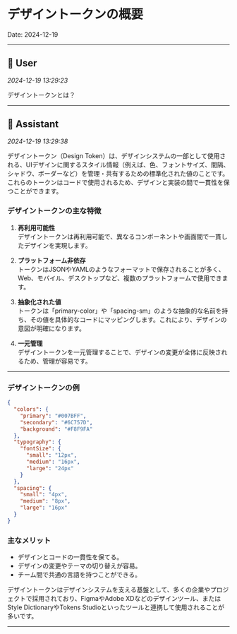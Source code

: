 # デザイントークンの概要

Date: 2024-12-19

---

## 👤 User
*2024-12-19 13:29:23*

デザイントークンとは？

---

## 🤖 Assistant
*2024-12-19 13:29:38*

デザイントークン（Design Token）は、デザインシステムの一部として使用される、UIデザインに関するスタイル情報（例えば、色、フォントサイズ、間隔、シャドウ、ボーダーなど）を管理・共有するための標準化された値のことです。これらのトークンはコードで使用されるため、デザインと実装の間で一貫性を保つことができます。

### デザイントークンの主な特徴
1. **再利用可能性**  
   デザイントークンは再利用可能で、異なるコンポーネントや画面間で一貫したデザインを実現します。

2. **プラットフォーム非依存**  
   トークンはJSONやYAMLのようなフォーマットで保存されることが多く、Web、モバイル、デスクトップなど、複数のプラットフォームで使用できます。

3. **抽象化された値**  
   トークンは「primary-color」や「spacing-sm」のような抽象的な名前を持ち、その値を具体的なコードにマッピングします。これにより、デザインの意図が明確になります。

4. **一元管理**  
   デザイントークンを一元管理することで、デザインの変更が全体に反映されるため、管理が容易です。

---

### デザイントークンの例
```json
{
  "colors": {
    "primary": "#007BFF",
    "secondary": "#6C757D",
    "background": "#F8F9FA"
  },
  "typography": {
    "fontSize": {
      "small": "12px",
      "medium": "16px",
      "large": "24px"
    }
  },
  "spacing": {
    "small": "4px",
    "medium": "8px",
    "large": "16px"
  }
}
```

### 主なメリット
- デザインとコードの一貫性を保てる。
- デザインの変更やテーマの切り替えが容易。
- チーム間で共通の言語を持つことができる。

デザイントークンはデザインシステムを支える基盤として、多くの企業やプロジェクトで採用されており、FigmaやAdobe XDなどのデザインツール、またはStyle DictionaryやTokens Studioといったツールと連携して使用されることが多いです。

---
